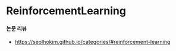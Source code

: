 # ReinforcementLearning

#### 논문 리뷰
- https://seolhokim.github.io/categories/#reinforcement-learning
